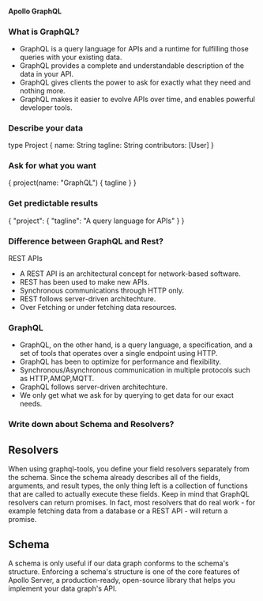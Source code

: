 #### Apollo GraphQL
### What is GraphQL?
- GraphQL is a query language for APIs and a runtime for fulfilling those queries with your existing data.
- GraphQL provides a complete and understandable description of the data in your API.
- GraphQL gives clients the power to ask for exactly what they need and nothing more.
- GraphQL makes it easier to evolve APIs over time, and enables powerful developer tools.
### Describe your data
type Project {
name: String tagline: String contributors: [User] }

### Ask for what you want
{ project(name: "GraphQL") { tagline } }

### Get predictable results
{ "project": { "tagline": "A query language for APIs" } }

### Difference between GraphQL and Rest?
REST APIs

- A REST API is an architectural concept for network-based software.
- REST has been used to make new APIs.
- Synchronous communications through HTTP only.
- REST follows server-driven architechture.
- Over Fetching or under fetching data resources.


### GraphQL

- GraphQL, on the other hand, is a query language, a specification, and a set of tools that operates over a single endpoint using HTTP.
- GraphQL has been to optimize for performance and flexibility.
- Synchronous/Asynchronous communication in multiple protocols such as HTTP,AMQP,MQTT.
- GraphQL follows server-driven architechture.
- We only get what we ask for by querying to get data for our exact needs.

### Write down about Schema and Resolvers?

## Resolvers

When using graphql-tools, you define your field resolvers separately from the schema. Since the schema already describes all of the fields, arguments, and result types, the only thing left is a collection of functions that are called to actually execute these fields. Keep in mind that GraphQL resolvers can return promises. In fact, most resolvers that do real work - for example fetching data from a database or a REST API - will return a promise.

## Schema

A schema is only useful if our data graph conforms to the schema's structure. Enforcing a schema's structure is one of the core features of Apollo Server, a production-ready, open-source library that helps you implement your data graph's API.
